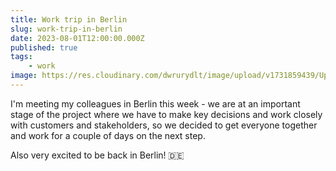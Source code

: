 ```yaml
---
title: Work trip in Berlin
slug: work-trip-in-berlin
date: 2023-08-01T12:00:00.000Z
published: true
tags:
    - work
image: https://res.cloudinary.com/dwrurydlt/image/upload/v1731859439/Updates/Berlin_eah8ay.webp
---
```


I'm meeting my colleagues in Berlin this week - we are at an important stage of the project where we have to make key decisions and work closely with customers and stakeholders, so we decided to get everyone together and work for a couple of days on the next step.

Also very excited to be back in Berlin! 🇩🇪
